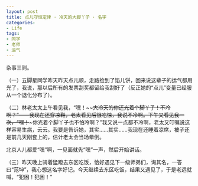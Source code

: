 ```yaml
---
layout: post
title: 点儿守恒定律 · 冷天的大脚丫子 · 名字
categories:
- Life
tags:
- 同学
- 老师
- 运气
---
```


杂事三则。

（一）五脚星同学昨天昨天点儿顺，走路捡到了馅儿饼，回来说这辈子的运气都用光了，我说，那以后所有的发票刮奖都留给我刮好了（反正她的“点儿”变量已经服从一个退化分布了）。

（二）林老太太上午看见我，“嘿！~~~~大冷天的你还光着个脚丫子！不冷啊？”——我现在还穿凉鞋，老太看见后很吃惊，我说不冷啊。下午又看见我一次，“嘿！~~~你光着个脚丫子也不怕冷啊？”我又说一点都不冷啊，老太又叮嘱说这样容易生病，云云。我要是告诉她，其实……其实……我现在还睡着凉席，被子还是前几天刚套上的，估计老太会当场晕倒。

北京人儿都爱“嘿”啊，一见面就先“嘿”一声，然后开始讲话。

（三）昨天晚上骑着猛蹬去东区吃饭，恰好遇见下一级师弟们，询其名，一答曰“范坤”，我心想这名字好记。今天继续去东区吃饭，结果又遇见了，于是老远就喊，“犯困！犯困！”
